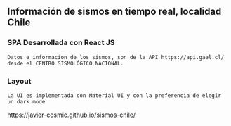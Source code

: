 ## Información de sismos en tiempo real, localidad Chile

### SPA Desarrollada con React JS
    Datos e informacion de los sismos, son de la API https://api.gael.cl/ desde el CENTRO SISMOLÓGICO NACIONAL.

### Layout
    La UI es implementada con Material UI y con la preferencia de elegir un dark mode
    
https://javier-cosmic.github.io/sismos-chile/
